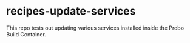 # recipes-update-services
This repo tests out updating various services installed inside the Probo Build Container.
